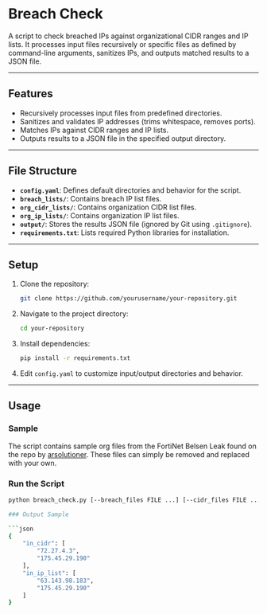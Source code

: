 # Breach Check

A script to check breached IPs against organizational CIDR ranges and IP lists. It processes input files recursively or specific files as defined by command-line arguments, sanitizes IPs, and outputs matched results to a JSON file.

---

## Features

- Recursively processes input files from predefined directories.
- Sanitizes and validates IP addresses (trims whitespace, removes ports).
- Matches IPs against CIDR ranges and IP lists.
- Outputs results to a JSON file in the specified output directory.

---

## File Structure

- **`config.yaml`**: Defines default directories and behavior for the script.
- **`breach_lists/`**: Contains breach IP list files.
- **`org_cidr_lists/`**: Contains organization CIDR list files.
- **`org_ip_lists/`**: Contains organization IP list files.
- **`output/`**: Stores the results JSON file (ignored by Git using `.gitignore`).
- **`requirements.txt`**: Lists required Python libraries for installation.

---

## Setup

1. Clone the repository:
    ```bash
    git clone https://github.com/yourusername/your-repository.git
    ```
2. Navigate to the project directory:
    ```bash
    cd your-repository
    ```
3. Install dependencies:
    ```bash
    pip install -r requirements.txt
    ```
4. Edit `config.yaml` to customize input/output directories and behavior.

---

## Usage

### Sample

The script contains sample org files from the FortiNet Belsen Leak found on the repo by [arsolutioner](https://github.com/arsolutioner/fortigate-belsen-leak/blob/main/affected_ips.txt). These files can simply be removed and replaced with your own.

### Run the Script
```bash
python breach_check.py [--breach_files FILE ...] [--cidr_files FILE ...] [--ip_files FILE ...] [--debug]

### Output Sample

```json
{
    "in_cidr": [
        "72.27.4.3",
        "175.45.29.190"
    ],
    "in_ip_list": [
        "63.143.98.183",
        "175.45.29.190"
    ]
}
```